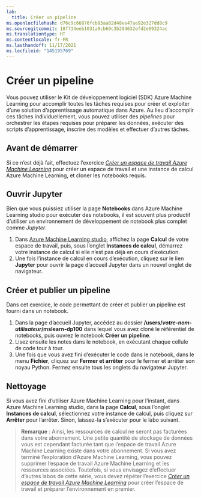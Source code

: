```yaml
---
lab:
  title: Créer un pipeline
ms.openlocfilehash: d76c9c66876fcb03aa02d48ee47ae92e327dd8c9
ms.sourcegitcommit: 18f734eeb1031a9cb69c3b294632efd2e69324ac
ms.translationtype: HT
ms.contentlocale: fr-FR
ms.lasthandoff: 11/17/2021
ms.locfileid: "145195769"
---
```

# <a name="create-a-pipeline"></a>Créer un pipeline

Vous pouvez utiliser le Kit de développement logiciel (SDK) Azure Machine Learning pour accomplir toutes les tâches requises pour créer et exploiter d’une solution d’apprentissage automatique dans Azure. Au lieu d’accomplir ces tâches individuellement, vous pouvez utiliser des *pipelines* pour orchestrer les étapes requises pour préparer les données, exécuter des scripts d’apprentissage, inscrire des modèles et effectuer d’autres tâches.

## <a name="before-you-start"></a>Avant de démarrer

Si ce n’est déjà fait, effectuez l’exercice *[Créer un espace de travail Azure Machine Learning](01-create-a-workspace.md)* pour créer un espace de travail et une instance de calcul Azure Machine Learning, et cloner les notebooks requis.

## <a name="open-jupyter"></a>Ouvrir Jupyter

Bien que vous puissiez utiliser la page **Notebooks** dans Azure Machine Learning studio pour exécuter des notebooks, il est souvent plus productif d’utiliser un environnement de développement de notebook plus complet comme *Jupyter*.

1. Dans [Azure Machine Learning studio](https://ml.azure.com), affichez la page **Calcul** de votre espace de travail, puis, sous l’onglet **Instances de calcul**, démarrez votre instance de calcul si elle n’est pas déjà en cours d’exécution.
2. Une fois l’instance de calcul en cours d’exécution, cliquez sur le lien **Jupyter** pour ouvrir la page d’accueil Jupyter dans un nouvel onglet de navigateur.

## <a name="create-and-publish-a-pipeline"></a>Créer et publier un pipeline

Dans cet exercice, le code permettant de créer et publier un pipeline est fourni dans un notebook.

1. Dans la page d’accueil Jupyter, accédez au dossier **/users/*votre-nom-utilisateur*/mslearn-dp100** dans lequel vous avez cloné le référentiel de notebooks, puis ouvrez le notebook **Créer un pipeline**.
2. Lisez ensuite les notes dans le notebook, en exécutant chaque cellule de code tour à tour.
3. Une fois que vous avez fini d’exécuter le code dans le notebook, dans le menu **Fichier**, cliquez sur **Fermer et arrêter** pour le fermer et arrêter son noyau Python. Fermez ensuite tous les onglets du navigateur Jupyter.

## <a name="clean-up"></a>Nettoyage

Si vous avez fini d’utiliser Azure Machine Learning pour l’instant, dans Azure Machine Learning studio, dans la page **Calcul**, sous l’onglet **Instances de calcul**, sélectionnez votre instance de calcul, puis cliquez sur **Arrêter** pour l’arrêter. Sinon, laissez-la s’exécuter pour le labo suivant.

> **Remarque** : Ainsi, les ressources de calcul ne seront pas facturées dans votre abonnement. Une petite quantité de stockage de données vous est cependant facturée tant que l’espace de travail Azure Machine Learning existe dans votre abonnement. Si vous avez terminé l’exploration d’Azure Machine Learning, vous pouvez supprimer l’espace de travail Azure Machine Learning et les ressources associées. Toutefois, si vous envisagez d’effectuer d’autres labos de cette série, vous devez répéter l’exercice *[Créer un espace de travail Azure Machine Learning](01-create-a-workspace.md)* pour créer l’espace de travail et préparer l’environnement en premier.